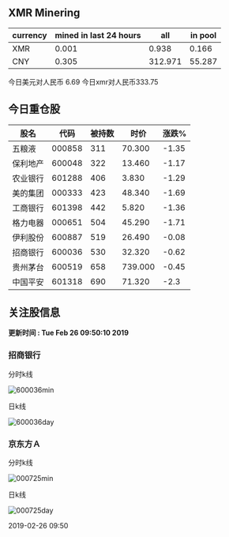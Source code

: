 ## XMR Minering

|currency|mined in last 24 hours|all|in pool|
|---|---|---|---|
|XMR|0.001|0.938|0.166|
|CNY|0.305|312.971|55.287|

今日美元对人民币 6.69	今日xmr对人民币333.75


## 今日重仓股 

|股名|代码|被持数|时价|涨跌%|
|---|---|---|---|---|
|五粮液|000858|311|70.300|-1.35|
|保利地产|600048|322|13.460|-1.17|
|农业银行|601288|406|3.830|-1.29|
|美的集团|000333|423|48.340|-1.69|
|工商银行|601398|442|5.820|-1.36|
|格力电器|000651|504|45.290|-1.71|
|伊利股份|600887|519|26.490|-0.08|
|招商银行|600036|530|32.320|-0.62|
|贵州茅台|600519|658|739.000|-0.45|
|中国平安|601318|690|71.320|-2.3|

## 关注股信息
**更新时间 : Tue Feb 26 09:50:10 2019**
### 招商银行 
分时k线

![600036min](http://image.sinajs.cn/newchart/min/n/sh600036.gif)

日k线

![600036day](http://image.sinajs.cn/newchart/daily/n/sh600036.gif)

### 京东方Ａ 
分时k线

![000725min](http://image.sinajs.cn/newchart/min/n/sz000725.gif)

日k线

![000725day](http://image.sinajs.cn/newchart/daily/n/sz000725.gif)

2019-02-26 09:50